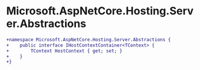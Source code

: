 # Microsoft.AspNetCore.Hosting.Server.Abstractions

``` diff
+namespace Microsoft.AspNetCore.Hosting.Server.Abstractions {
+    public interface IHostContextContainer<TContext> {
+        TContext HostContext { get; set; }
+    }
+}
```
